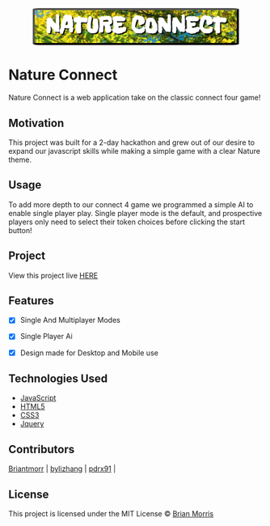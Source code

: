 <p align='center'>
<img src = "./assets/NatureConnect_ReadMe.PNG" style="width:400px;border-radius:3%;border:outset black 4px">
</p>

# Nature Connect

Nature Connect is a web application take on the classic connect four game!

## Motivation

This project was built for a 2-day hackathon and grew out of our desire to expand our javascript skills while making a simple game with a clear Nature theme.

## Usage

To add more depth to our connect 4 game we programmed a simple AI to enable single player play. Single player mode is the default, and prospective players only need to select their token choices before clicking the start button!

## Project

View this project live [HERE](natureconnect.briantmorris.com/)

## Features

- [x] Single And Multiplayer Modes
- [x] Single Player Ai
- [x] Design made for Desktop and Mobile use


## Technologies Used

- [JavaScript](https://www.javascript.com/)
- [HTML5](https://developer.mozilla.org/en-US/docs/Web/Guide/HTML/HTML5)
- [CSS3](https://www.w3.org/Style/CSS/Overview.en.html)
- [Jquery](https://jquery.com/)

## Contributors

[Briantmorr](https://github.com/Briantmorr) |
[bylizhang](https://github.com/bylizhang) |
[pdrx91](https://github.com/pdrx91) |

## License
This project is licensed under the MIT License © [Brian Morris](briantmorris.com)